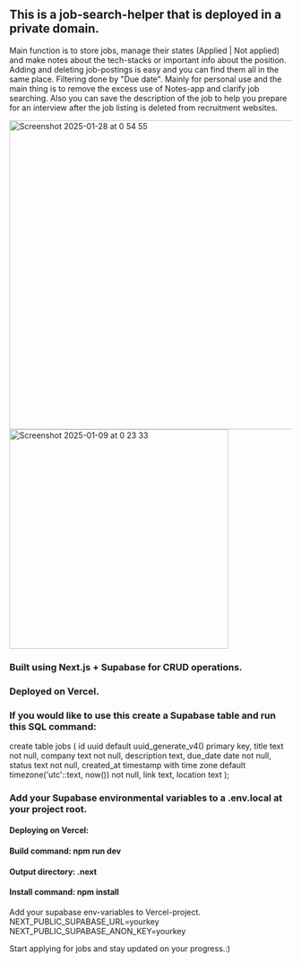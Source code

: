 ## This is a job-search-helper that is deployed in a private domain.
Main function is to store jobs, manage their states (Applied | Not applied) and make notes about the tech-stacks or important info about the position. 
Adding and deleting job-postings is easy and you can find them all in the same place. Filtering done by "Due date".
Mainly for personal use and the main thing is to remove the excess use of Notes-app and clarify job searching. Also you can save the description of the job to help you prepare for an interview after the job listing is deleted from recruitment websites.


<img width="551" alt="Screenshot 2025-01-28 at 0 54 55" src="https://github.com/user-attachments/assets/7bb53c61-56d9-476c-adef-5140c60a10fc" />

<img width="391" alt="Screenshot 2025-01-09 at 0 23 33" src="https://github.com/user-attachments/assets/bba79a32-2800-477d-a233-6f788a07b3d5" />





### Built using Next.js + Supabase for CRUD operations.

### Deployed on Vercel. 

### If you would like to use this create a Supabase table and run this SQL command:

create table jobs (
  id uuid default uuid_generate_v4() primary key,
  title text not null,
  company text not null,
  description text,
  due_date date not null,
  status text not null,
  created_at timestamp with time zone default timezone('utc'::text, now()) not null,
  link text,
  location text
);

### Add your Supabase environmental variables to a .env.local at your project root.

#### Deploying on Vercel:
#### Build command: npm run dev
#### Output directory: .next
#### Install command: npm install

Add your supabase env-variables to Vercel-project.
NEXT_PUBLIC_SUPABASE_URL=yourkey
NEXT_PUBLIC_SUPABASE_ANON_KEY=yourkey

Start applying for jobs and stay updated on your progress.:)









